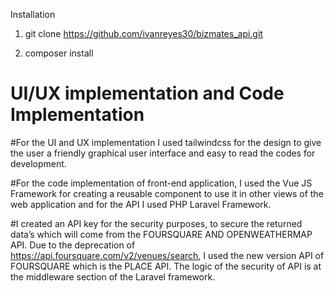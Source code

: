 Installation

1. git clone https://github.com/ivanreyes30/bizmates_api.git

2. composer install


# UI/UX implementation and Code Implementation

#For the UI and UX implementation I used tailwindcss for the design to give the user a friendly graphical user interface and easy to read the codes for development. 

#For the code implementation of front-end application, I used the Vue JS Framework for creating a reusable component to use it in other views of the web application and for the API I used PHP Laravel Framework.

#I created an API key for the security purposes, to secure the returned data’s which will come from the FOURSQUARE AND OPENWEATHERMAP API. Due to the deprecation of https://api.foursquare.com/v2/venues/search, I used the new version API of FOURSQUARE which is the PLACE API. The logic of the security of API is at the middleware section of the Laravel framework.  

